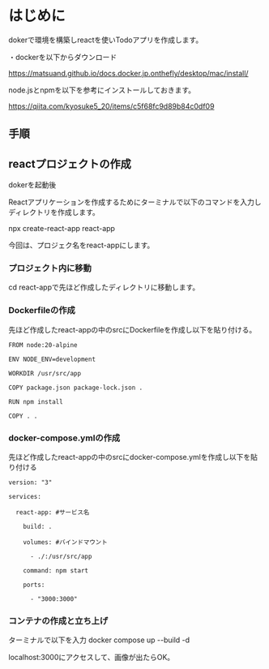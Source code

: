 # はじめに
dokerで環境を構築しreactを使いTodoアプリを作成します。

・dockerを以下からダウンロード

https://matsuand.github.io/docs.docker.jp.onthefly/desktop/mac/install/

node.jsとnpmを以下を参考にインストールしておきます。

https://qiita.com/kyosuke5_20/items/c5f68fc9d89b84c0df09

## 手順
## reactプロジェクトの作成
dokerを起動後

Reactアプリケーションを作成するためにターミナルで以下のコマンドを入力しディレクトリを作成します。

npx create-react-app react-app

今回は、プロジェク名をreact-appにします。

### プロジェクト内に移動

cd react-appで先ほど作成したディレクトリに移動します。

### Dockerfileの作成

先ほど作成したreact-appの中のsrcにDockerfileを作成し以下を貼り付ける。

    FROM node:20-alpine
    
    ENV NODE_ENV=development
    
    WORKDIR /usr/src/app
    
    COPY package.json package-lock.json .
    
    RUN npm install
    
    COPY . .


### docker-compose.ymlの作成

先ほど作成したreact-appの中のsrcにdocker-compose.ymlを作成し以下を貼り付ける

    version: "3"
    
    services:
    
      react-app: #サービス名
      
        build: .
        
        volumes: #バインドマウント
        
          - ./:/usr/src/app
          
        command: npm start
        
        ports:
        
          - "3000:3000"

### コンテナの作成と立ち上げ

ターミナルで以下を入力
docker compose up --build -d

localhost:3000にアクセスして、画像が出たらOK。
